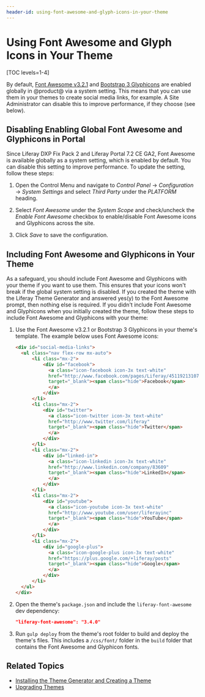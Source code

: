 ```yaml
---
header-id: using-font-awesome-and-glyph-icons-in-your-theme
---
```


# Using Font Awesome and Glyph Icons in Your Theme

[TOC levels=1-4]

By default, [Font Awesome v3.2.1](https://fontawesome.com/v3.2.1/) 
and [Bootstrap 3 Glyphicons](https://getbootstrap.com/docs/3.3/components/) 
are enabled globally in @product@ via a system setting. This means that you can 
use them in your themes to create social media links, for example. A Site 
Administrator can disable this to improve performance, if they choose 
(see below). 

## Disabling Enabling Global Font Awesome and Glyphicons in Portal

Since Liferay DXP Fix Pack 2 and Liferay Portal 7.2 CE GA2, Font Awesome is 
available globally as a system setting, which is enabled by default. You can 
disable this setting to improve performance. To update the setting, follow these 
steps:

1.  Open the Control Menu and navigate to *Control Panel* &rarr; 
    *Configuration* &rarr; *System Settings* and select *Third Party* under the 
    *PLATFORM* heading. 
    
2.  Select *Font Awesome* under the *System Scope* and check/uncheck the 
    *Enable Font Awesome* checkbox to enable/disable Font Awesome icons and 
    Glyphicons across the site.
    
3.  Click *Save* to save the configuration.

## Including Font Awesome and Glyphicons in Your Theme

As a safeguard, you should include Font Awesome and Glyphicons with your theme 
if you want to use them. This ensures that your icons won't break if the global 
system setting is disabled. If you created the theme with the Liferay Theme 
Generator and answered yes(y) to the Font Awesome prompt, then nothing else is 
required. If you didn't include Font Awesome and Glyphicons when you initially 
created the theme, follow these steps to include Font Awesome and Glyphicons 
with your theme:

1.  Use the Font Awesome v3.2.1 or Bootstrap 3 Glyphicons in your theme's 
    template. The example below uses Font Awesome icons:

    ```html    
    <div id="social-media-links">
      <ul class="nav flex-row mx-auto">
          <li class="mx-2">
              <div id="facebook">
                <a class="icon-facebook icon-3x text-white"
                href="http://www.facebook.com/pages/Liferay/45119213107" 
                target="_blank"><span class="hide">Facebook</span>
                </a>
              </div>
          </li>
          <li class="mx-2">
              <div id="twitter">
                <a class="icon-twitter icon-3x text-white" 
                href="http://www.twitter.com/liferay" 
                target="_blank"><span class="hide">Twitter</span>
                </a>
              </div>
          </li>
          <li class="mx-2">
              <div id="linked-in">
                <a class="icon-linkedin icon-3x text-white"
                href="http://www.linkedin.com/company/83609" 
                target="_blank"><span class="hide">LinkedIn</span>
                </a>
              </div>
          </li>
          <li class="mx-2">
              <div id="youtube">
                <a class="icon-youtube icon-3x text-white" 
                href="http://www.youtube.com/user/liferayinc" 
                target="_blank"><span class="hide">YouTube</span>
                </a>
              </div>
          </li>
          <li class="mx-2">
              <div id="google-plus">
                <a class="icon-google-plus icon-3x text-white"
                href="https://plus.google.com/+liferay/posts" 
                target="_blank"><span class="hide">Google</span>
                </a>
              </div>
          </li>
      </ul>
    </div>
    ```

2.  Open the theme's `package.json` and include the `liferay-font-awesome` 
    dev dependency:

    ```json
    "liferay-font-awesome": "3.4.0"
    ```

3.  Run `gulp deploy` from the theme's root folder to build and deploy the 
    theme's files. This includes a `/css/font/` folder in the `build` folder 
    that contains the Font Awesome and Glyphicon fonts. 
    
## Related Topics

- [Installing the Theme Generator and Creating a Theme](/docs/7-2/reference/-/knowledge_base/r/installing-the-theme-generator-and-creating-a-theme)
- [Upgrading Themes](/docs/7-2/tutorials/-/knowledge_base/t/upgrading-a-theme-to-7-2)
